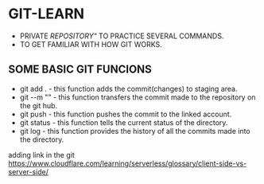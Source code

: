 #  GIT-LEARN

* PRIVATE *REPOSITORY"* TO PRACTICE SEVERAL COMMANDS.
* TO GET FAMILIAR WITH HOW GIT WORKS.

## SOME BASIC GIT FUNCIONS

* git add .  -  this function adds the commit(changes) to staging area.
* git --m "<commit name>"    -  this function transfers the commit made to the repository on the git hub.
* git push   -  this function pushes the commit to the linked account.
* git status -  this function tells the current status of the directory.
* git log   -  this function provides the history of all the commits made into the directory.

adding link in  the git https://www.cloudflare.com/learning/serverless/glossary/client-side-vs-server-side/
